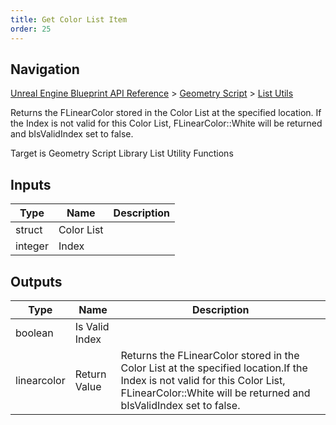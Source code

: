 ```yaml
---
title: Get Color List Item
order: 25
---
```

## Navigation

[Unreal Engine Blueprint API Reference](https://dev.epicgames.com/documentation/en-us/unreal-engine/BlueprintAPI) > [Geometry Script](https://dev.epicgames.com/documentation/en-us/unreal-engine/BlueprintAPI/GeometryScript) > [List Utils](https://dev.epicgames.com/documentation/en-us/unreal-engine/BlueprintAPI/GeometryScript/ListUtils)

Returns the FLinearColor stored in the Color List at the specified location.
If the Index is not valid for this Color List, FLinearColor::White will be returned and bIsValidIndex set to false.

Target is Geometry Script Library List Utility Functions

## Inputs

| Type | Name | Description |
| --- | --- | --- |
| struct | Color List |  |
| integer | Index |  |

## Outputs

| Type | Name | Description |
| --- | --- | --- |
| boolean | Is Valid Index |  |
| linearcolor | Return Value | Returns the FLinearColor stored in the Color List at the specified location.If the Index is not valid for this Color List, FLinearColor::White will be returned and bIsValidIndex set to false. |
